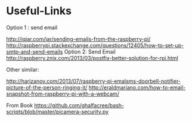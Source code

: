 # Useful-Links
Option 1 : send email

http://iqjar.com/jar/sending-emails-from-the-raspberry-pi/
http://raspberrypi.stackexchange.com/questions/12405/how-to-set-up-smtp-and-send-emails
Option 2: Send Email
http://raspberry.znix.com/2013/03/postfix-better-solution-for-rpi.html

Other similar:

http://harizanov.com/2013/07/raspberry-pi-emalsms-doorbell-notifier-picture-of-the-person-ringing-it/
http://eraldmariano.com/how-to-email-snapshot-from-raspberry-pi-with-a-webcam/

From Book 
https://github.com/ghalfacree/bash-scripts/blob/master/picamera-security.py
